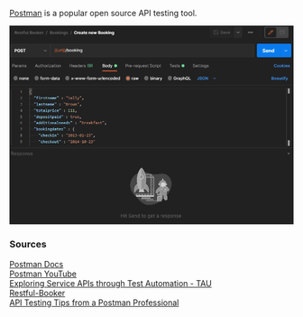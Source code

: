 
[Postman](https://www.postman.com/) is a popular open source API testing tool.

<img src="https://github.com/EmElkan/100DaysOfCode/blob/master/images/day88.gif" alt="Gif of Postman">


### Sources

[Postman Docs](https://learning.postman.com/docs/getting-started/introduction/)    
[Postman YouTube](https://www.youtube.com/channel/UCocudCGVb3MmhWQ1aoIgUQw)     
[Exploring Service APIs through Test Automation - TAU](https://testautomationu.applitools.com/exploring-service-apis-through-test-automation/)    
[Restful-Booker](https://restful-booker.herokuapp.com/)     
[API Testing Tips from a Postman Professional](https://blog.postman.com/api-testing-tips-from-a-postman-professional/)
